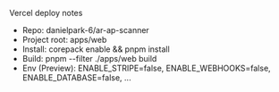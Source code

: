 ﻿Vercel deploy notes
- Repo: danielpark-6/ar-ap-scanner
- Project root: apps/web
- Install: corepack enable && pnpm install
- Build: pnpm --filter ./apps/web build
- Env (Preview): ENABLE_STRIPE=false, ENABLE_WEBHOOKS=false, ENABLE_DATABASE=false, ...
